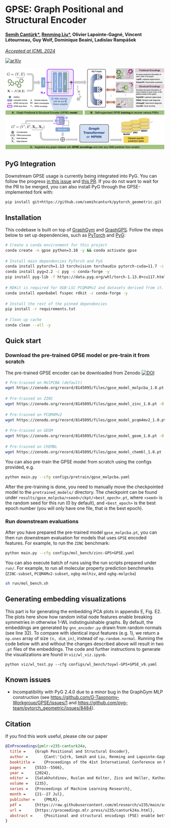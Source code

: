 # GPSE: Graph Positional and Structural Encoder

#### [Semih Cantürk*](https://semihcanturk.github.io), [Renming Liu*](https://github.com/RemyLau), Olivier Lapointe-Gagné, Vincent Létourneau, Guy Wolf, Dominique Beaini, Ladislav Rampášek

[_Accepted at ICML 2024_](https://proceedings.mlr.press/v235/canturk24a.html)

[![arXiv](https://img.shields.io/badge/arXiv-2307.07107-b31b1b.svg)](https://arxiv.org/abs/2307.07107)

![img](GPSE.png)

## PyG Integration
Downstream GPSE usage is currently being integrated into PyG.
You can follow the progress [in this issue](https://github.com/pyg-team/pytorch_geometric/issues/8310) and [this PR](https://github.com/pyg-team/pytorch_geometric/pull/9018). If you do not want to wait for the PR to be merged, you can also install PyG through the GPSE-implemented fork with: 
```
pip install git+https://github.com/semihcanturk/pytorch_geometric.git
```


## Installation

This codebase is built on top of
[GraphGym](https://pytorch-geometric.readthedocs.io/en/2.0.0/notes/graphgym.html)
and [GraphGPS](https://github.com/rampasek/GraphGPS). Follow the steps below to
set up dependencies, such as [PyTorch](https://pytorch.org/) and
[PyG](https://pytorch-geometric.readthedocs.io/en/latest/):

```bash
# Create a conda environment for this project
conda create -n gpse python=3.10 -y && conda activate gpse

# Install main dependencies PyTorch and PyG
conda install pytorch=1.13 torchvision torchaudio pytorch-cuda=11.7 -c pytorch -c nvidia -y
conda install pyg=2.2 -c pyg -c conda-forge -y
pip install pyg-lib -f https://data.pyg.org/whl/torch-1.13.0+cu117.html

# RDKit is required for OGB-LSC PCQM4Mv2 and datasets derived from it.  
conda install openbabel fsspec rdkit -c conda-forge -y

# Install the rest of the pinned dependencies
pip install -r requirements.txt

# Clean up cache
conda clean --all -y
```

## Quick start

### Download the pre-trained GPSE model or pre-train it from scratch

The pre-trained GPSE encoder can be downloaded from Zenodo 
[![DOI](https://zenodo.org/badge/DOI/10.5281/zenodo.8145344.svg)](https://doi.org/10.5281/zenodo.8145344)

```bash
# Pre-trained on MolPCBA (default)
wget https://zenodo.org/record/8145095/files/gpse_model_molpcba_1.0.pt -O pretrained_models/gpse_molpcba.pt

# Pre-trained on ZINC
wget https://zenodo.org/record/8145095/files/gpse_model_zinc_1.0.pt -O pretrained_models/gpse_zinc.pt

# Pre-trained on PCQM4Mv2
wget https://zenodo.org/record/8145095/files/gpse_model_pcqm4mv2_1.0.pt -O pretrained_models/gpse_pcqm4mv2.pt

# Pre-trained on GEOM
wget https://zenodo.org/record/8145095/files/gpse_model_geom_1.0.pt -O pretrained_models/gpse_geom.pt

# Pre-trained on ChEMBL
wget https://zenodo.org/record/8145095/files/gpse_model_chembl_1.0.pt -O pretrained_models/gpse_chembl.pt
```

You can also pre-train the GPSE model from scratch using the configs provided, e.g.

```bash
python main.py --cfg configs/pretrain/gpse_molpcba.yaml
```

After the pre-training is done, you need to manually move the checkpointed model to the `pretrained_models/` directory.
The checkpoint can be found under `results/gpse_molpcba/<seed>/ckpt/<best_epoch>.pt`, where `<seed>` is the random seed
for this run (0 by default), and `<best_epoch>` is the best epoch number (you will only have one file, that *is* the
best epoch).

### Run downstream evaluations

After you have prepared the pre-trained model `gpse_molpcba.pt`, you can then run downstream evaluation for models that
uses `GPSE` encoded features. For example, to run the `ZINC` benchmark:

```bash
python main.py --cfg configs/mol_bench/zinc-GPS+GPSE.yaml
```

You can also execute batch of runs using the run scripts prepared under `run/`. For example, to run all molecular
property prediction benchmarks (`ZINC-subset`, `PCQM4Mv2-subset`, `ogbg-molhiv`, and `ogbg-molpcba`)

```bash
sh run/mol_bench.sh
```

## Generating embedding visualizations

This part is for generating the embedding PCA plots in appendix E, Fig. E2.
The plots here show how random initial node features enable breaking symmetries in otherwise 1-WL indistinguishable graphs.
By default, the embeddings are generated by `gnn_encoder.py` drawn from random normals (see line 32).
To compare with identical input features (e.g. 1), we return a `np.ones` array of size `(n, dim_in)`, instead of `np.random.normal`.
Running the code below with and without the changes described above will result in two `.pt` files of the embeddings.
The code and further instructions to generate the visualizations are found in `viz/wl_viz.ipynb`.
```
python viz/wl_test.py --cfg configs/wl_bench/toywl-GPS+GPSE_v9.yaml
```

## Known issues

- Incompatibility with PyG 2.4.0 due to a minor bug in the GraphGym MLP construction (see https://github.com/G-Taxonomy-Workgroup/GPSE/issues/1 and https://github.com/pyg-team/pytorch_geometric/issues/8484).

## Citation

If you find this work useful, please cite our paper

```bibtex
@InProceedings{pmlr-v235-canturk24a,
  title = 	 {Graph Positional and Structural Encoder},
  author =       {Cant\"{u}rk, Semih and Liu, Renming and Lapointe-Gagn\'{e}, Olivier and L\'{e}tourneau, Vincent and Wolf, Guy and Beaini, Dominique and Ramp\'{a}\v{s}ek, Ladislav},
  booktitle = 	 {Proceedings of the 41st International Conference on Machine Learning},
  pages = 	 {5533--5566},
  year = 	 {2024},
  editor = 	 {Salakhutdinov, Ruslan and Kolter, Zico and Heller, Katherine and Weller, Adrian and Oliver, Nuria and Scarlett, Jonathan and Berkenkamp, Felix},
  volume = 	 {235},
  series = 	 {Proceedings of Machine Learning Research},
  month = 	 {21--27 Jul},
  publisher =    {PMLR},
  pdf = 	 {https://raw.githubusercontent.com/mlresearch/v235/main/assets/canturk24a/canturk24a.pdf},
  url = 	 {https://proceedings.mlr.press/v235/canturk24a.html},
  abstract = 	 {Positional and structural encodings (PSE) enable better identifiability of nodes within a graph, rendering them essential tools for empowering modern GNNs, and in particular graph Transformers. However, designing PSEs that work optimally for all graph prediction tasks is a challenging and unsolved problem. Here, we present the Graph Positional and Structural Encoder (GPSE), the first-ever graph encoder designed to capture rich PSE representations for augmenting any GNN. GPSE learns an efficient common latent representation for multiple PSEs, and is highly transferable: The encoder trained on a particular graph dataset can be used effectively on datasets drawn from markedly different distributions and modalities. We show that across a wide range of benchmarks, GPSE-enhanced models can significantly outperform those that employ explicitly computed PSEs, and at least match their performance in others. Our results pave the way for the development of foundational pre-trained graph encoders for extracting positional and structural information, and highlight their potential as a more powerful and efficient alternative to explicitly computed PSEs and existing self-supervised pre-training approaches. Our framework and pre-trained models are publicly available at https://github.com/G-Taxonomy-Workgroup/GPSE. For convenience, GPSE has also been integrated into the PyG library to facilitate downstream applications.}
}
```
